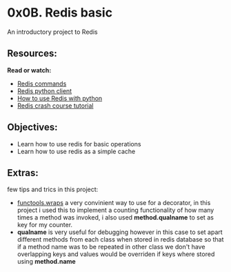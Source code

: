 # 0x0B. Redis basic

An introductory project to Redis

## Resources:

**Read or watch:**
- <a href="https://redis.io/commands" target="_blank">Redis commands</a>
- <a href="https://redis-py.readthedocs.io/en/stable/" target="_blank">Redis python client</a>
- <a href="https://realpython.com/python-redis/" target="_blank">How to use Redis with python</a>
- <a href="https://www.youtube.com/watch?v=Hbt56gFj998" target="_blank">Redis crash course tutorial</a>

## Objectives:


- Learn how to use redis for basic operations
- Learn how to use redis as a simple cache

## Extras:

few tips and trics in this project:

- <a href="https://docs.python.org/3.7/library/functools.html#functools.wraps" target="_blank">functools.wraps</a> a very convinient way to use for a decorator, in this project i used this to implement a counting functionality of how many times a method was invoked, i also used **method.__qualname__** to set as key for my counter.
- __qualname__ is very useful for debugging however in this case to set apart different methods from each class when stored in redis database so that if a method name was to be repeated in other class we don't have overlapping keys and values would be overriden if keys where stored using **method.__name__**
